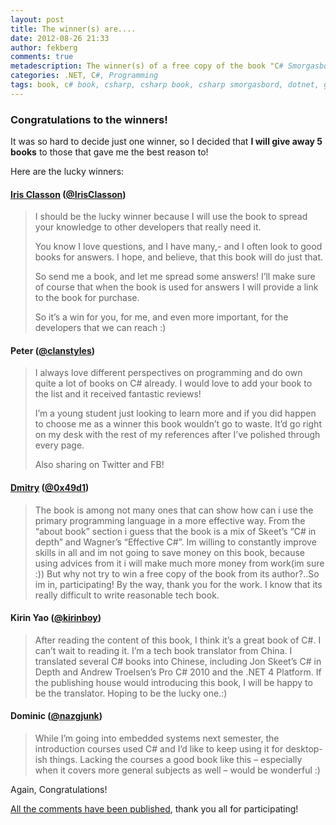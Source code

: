 ```yaml
---
layout: post
title: The winner(s) are....
date: 2012-08-26 21:33
author: fekberg
comments: true
metadescription: The winner(s) of a free copy of the book "C# Smorgasbord" are now announced!
categories: .NET, C#, Programming
tags: book, c# book, csharp, csharp book, csharp smorgasbord, dotnet, giveaway, ioc, Programming, roslyn, roslyn book, smorgasbord
---
```

<h3>Congratulations to the winners!</h3>

It was so hard to decide just one winner, so I decided that <strong>I will give away 5 books</strong> to those that gave me the best reason to!<!--excerpt-->

Here are the lucky winners:

<h4><a href="http://www.irisclasson.com/">Iris Classon</a> (<a href="http://twitter.com/IrisClasson">@IrisClasson</a>)</h4>

<blockquote>
I should be the lucky winner because I will use the book to spread your knowledge to other developers that really need it.

You know I love questions, and I have many,- and I often look to good books for answers. I hope, and believe, that this book will do just that.

So send me a book, and let me spread some answers! I’ll make sure of course that when the book is used for answers I will provide a link to the book for purchase.

So it’s a win for you, for me, and even more important, for the developers that we can reach :)
</blockquote>

<h4>Peter (<a href="http://twitter.com/clanstyles">@clanstyles</a>)</h4>
<blockquote>
I always love different perspectives on programming and do own quite a lot of books on C# already. I would love to add your book to the list and it received fantastic reviews!

I’m a young student just looking to learn more and if you did happen to choose me as a winner this book wouldn’t go to waste. It’d go right on my desk with the rest of my references after I’ve polished through every page.

Also sharing on Twitter and FB!
</blockquote>

<h4><a href="http://0x49d1.net/">Dmitry</a> (<a href="http://twitter.com/0x49d1">@0x49d1</a>)</h4>
<blockquote>
The book is among not many ones that can show how can i use the primary programming language in a more effective way. From the “about book” section i guess that the book is a mix of Skeet’s “C# in depth” and Wagner’s “Effective C#”. Im willing to constantly improve skills in all and im not going to save money on this book, because using advices from it i will make much more money from work(im sure :)) But why not try to win a free copy of the book from its author?..So im in, participating! By the way, thank you for the work. I know that its really difficult to write reasonable tech book.
</blockquote>

<h4>Kirin Yao (<a href="http://twitter.com/kirinboy">@kirinboy</a>)</h4>
<blockquote>
After reading the content of this book, I think it’s a great book of C#. I can’t wait to reading it.
I’m a tech book translator from China. I translated several C# books into Chinese, including Jon Skeet’s C# in Depth and Andrew Troelsen’s Pro C# 2010 and the .NET 4 Platform. If the publishing house would introducing this book, I will be happy to be the translator.
Hoping to be the lucky one.:)
</blockquote>

<h4>Dominic (<a href="http://twitter.com/nazgjunk">@nazgjunk</a>)</h4>
<blockquote>
While I’m going into embedded systems next semester, the introduction courses used C# and I’d like to keep using it for desktop-ish things. Lacking the courses a good book like this – especially when it covers more general subjects as well – would be wonderful :)
</blockquote>

Again, Congratulations!

<a href="http://blog.filipekberg.se/2012/08/14/win-a-copy-of-c-smorgasbord/#comments">All the comments have been published</a>, thank you all for participating!
